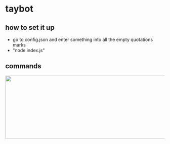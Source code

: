 # taybot
## how to set it up
- go to config.json and enter something into all the empty quotations marks
- "node index.js"

## commands
<p align="center">
  <img width="600" height="200" src="https://cdn.discordapp.com/attachments/803072976185851936/804079407676391464/carbon2.png" />
</p>
